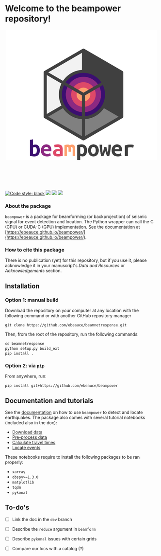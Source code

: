 # Welcome to the __beampower__ repository!

<p align="center">
<img src="scripts/figures/logo.png" width=500>
</p><br><br><br><br>


[![Code style: black](https://img.shields.io/badge/code%20style-black-000000.svg)](https://github.com/psf/black)
![](https://img.shields.io/github/commit-activity/w/ebeauce/beamnetresponse)
![](https://img.shields.io/github/last-commit/ebeauce/beamnetresponse)
![](https://img.shields.io/github/stars/ebeauce/beamnetresponse?style=social)

### About the package
`beampower` is a package for beamforming (or backprojection) of seismic signal for event detection and location. The Python wrapper
can call the C (CPU) or CUDA-C (GPU) implementation. See the documentation at [https://ebeauce.github.io/beampower/](https://ebeauce.github.io/beampower/).

### How to cite this package

There is no publication (yet) for this repository, but if you use it, please acknowledge it in your manuscript's _Data and Resources_ or _Acknowledgements_ section.

## Installation 

### Option 1: manual build

Download the repository on your computer at any location with the following command or with another GitHub repository manager

    git clone https://github.com/ebeauce/beamnetresponse.git

Then, from the root of the repository, run the following commands:

    cd beamnetresponse
    python setup.py build_ext
    pip install .

### Option 2: via `pip`

From anywhere, run:

    pip install git+https://github.com/ebeauce/beampower


## Documentation and tutorials

See the [documentation](https://ebeauce.github.io/beampower/) on how to use `beampower` to detect and locate earthquakes. The package also comes with several tutorial notebooks (included also in the doc): 

- [Download data](notebooks/0_download.ipynb)
- [Pre-process data](notebooks/1_preprocess.ipynb)
- [Calculate travel times](notebooks/2_travel_times.ipynb)
- [Locate events](notebooks/3_localization.ipynb)

These notebooks require to install the following packages to be ran properly:

- `xarray`
- `obspy>=1.3.0`  
- `matplotlib`  
- `tqdm`  
- `pykonal`

## To-do's

- [ ] Link the doc in the `dev` branch
- [ ] Describe the `reduce` argument in `beamform`
- [ ] Describe `pykonal` issues with certain grids
- [ ] Compare our locs with a catalog (?)




